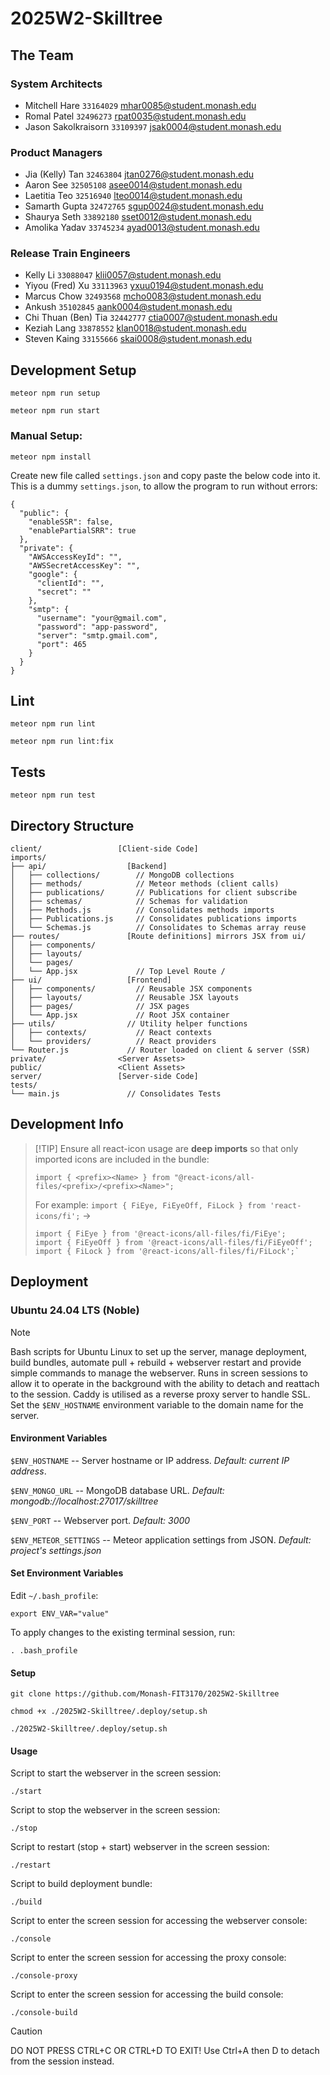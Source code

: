 # 2025W2-Skilltree

## The Team

### System Architects

- Mitchell Hare `33164029` mhar0085@student.monash.edu
- Romal Patel `32496273` rpat0035@student.monash.edu
- Jason Sakolkraisorn `33109397` jsak0004@student.monash.edu

### Product Managers

- Jia (Kelly) Tan `32463804` jtan0276@student.monash.edu
- Aaron See `32505108` asee0014@student.monash.edu
- Laetitia Teo `32516940` lteo0014@student.monash.edu
- Samarth Gupta `32472765` sgup0024@student.monash.edu
- Shaurya Seth `33892180` sset0012@student.monash.edu
- Amolika Yadav `33745234` ayad0013@student.monash.edu

### Release Train Engineers

- Kelly Li `33088047` klii0057@student.monash.edu
- Yiyou (Fred) Xu `33113963` yxuu0194@student.monash.edu
- Marcus Chow `32493568` mcho0083@student.monash.edu
- Ankush `35102845` aank0004@student.monash.edu
- Chi Thuan (Ben) Tia `32442777` ctia0007@student.monash.edu
- Keziah Lang `33878552` klan0018@student.monash.edu
- Steven Kaing `33155666` skai0008@student.monash.edu

## Development Setup

```
meteor npm run setup
```

```
meteor npm run start
```

### Manual Setup:

```
meteor npm install
```

Create new file called `settings.json` and copy paste the below code into it.
This is a dummy `settings.json`, to allow the program to run without errors:

```
{
  "public": {
    "enableSSR": false,
    "enablePartialSRR": true
  },
  "private": {
    "AWSAccessKeyId": "",
    "AWSSecretAccessKey": "",
    "google": {
      "clientId": "",
      "secret": ""
    },
    "smtp": {
      "username": "your@gmail.com",
      "password": "app-password",
      "server": "smtp.gmail.com",
      "port": 465
    }
  }
}
```

## Lint

```
meteor npm run lint
```

```
meteor npm run lint:fix
```

## Tests

```
meteor npm run test
```

## Directory Structure

```
client/                 [Client-side Code]
imports/
├── api/                  [Backend]
│   ├── collections/        // MongoDB collections
│   ├── methods/            // Meteor methods (client calls)
│   ├── publications/       // Publications for client subscribe
│   ├── schemas/            // Schemas for validation
│   ├── Methods.js          // Consolidates methods imports
│   ├── Publications.js     // Consolidates publications imports
│   └── Schemas.js          // Consolidates to Schemas array reuse
├── routes/               [Route definitions] mirrors JSX from ui/
│   ├── components/
│   ├── layouts/
│   └── pages/
│   └── App.jsx             // Top Level Route /
├── ui/                   [Frontend]
│   ├── components/         // Reusable JSX components
│   ├── layouts/            // Reusable JSX layouts
│   ├── pages/              // JSX pages
│   └── App.jsx             // Root JSX container
├── utils/                // Utility helper functions
│   ├── contexts/           // React contexts
│   └── providers/          // React providers
└── Router.js             // Router loaded on client & server (SSR)
private/                <Server Assets>
public/                 <Client Assets>
server/                 [Server-side Code]
tests/
└── main.js               // Consolidates Tests
```
## Development Info
>  [!TIP]
>  Ensure all react-icon usage are **deep imports** so that only imported icons are included in the bundle:
>
>  ```
>  import { <prefix><Name> } from "@react-icons/all-files/<prefix>/<prefix><Name>";
>  ```
>
>  For example: `import { FiEye, FiEyeOff, FiLock } from 'react-icons/fi';` ->
>
>  ``````
>  import { FiEye } from '@react-icons/all-files/fi/FiEye';
>  import { FiEyeOff } from '@react-icons/all-files/fi/FiEyeOff';
>  import { FiLock } from '@react-icons/all-files/fi/FiLock';`
>  ``````

## Deployment
### Ubuntu 24.04 LTS (Noble)
> [!NOTE]
> Bash scripts for Ubuntu Linux to set up the server, manage deployment, build bundles, automate pull + rebuild + webserver restart and provide simple commands to manage the webserver. Runs in screen sessions to allow it to operate in the background with the ability to detach and reattach to the session. Caddy is utilised as a reverse proxy server to handle SSL. Set the `$ENV_HOSTNAME` environment variable to the domain name for the server.

#### Environment Variables
`$ENV_HOSTNAME` -- Server hostname or IP address. *Default: current IP address*.

`$ENV_MONGO_URL` -- MongoDB database URL. *Default: mongodb://localhost:27017/skilltree*

`$ENV_PORT` -- Webserver port. *Default: 3000*

`$ENV_METEOR_SETTINGS` -- Meteor application settings from JSON. *Default: project's settings.json*

#### Set Environment Variables
Edit `~/.bash_profile`:
```
export ENV_VAR="value"
```
To apply changes to the existing terminal session, run:
```
. .bash_profile
```
#### Setup
```
git clone https://github.com/Monash-FIT3170/2025W2-Skilltree
```
```
chmod +x ./2025W2-Skilltree/.deploy/setup.sh
```
```
./2025W2-Skilltree/.deploy/setup.sh
```
#### Usage
Script to start the webserver in the screen session:

```
./start
```
Script to stop the webserver in the screen session:

```
./stop
```

Script to restart (stop + start) webserver in the screen session:
```
./restart
```
Script to build deployment bundle:
```
./build
```
Script to enter the screen session for accessing the webserver console:

```
./console
```
Script to enter the screen session for accessing the proxy console:

```
./console-proxy
```
Script to enter the screen session for accessing the build console:

```
./console-build
```
> [!CAUTION]
> DO NOT PRESS CTRL+C OR CTRL+D TO EXIT!
> Use Ctrl+A then D to detach from the session instead.
